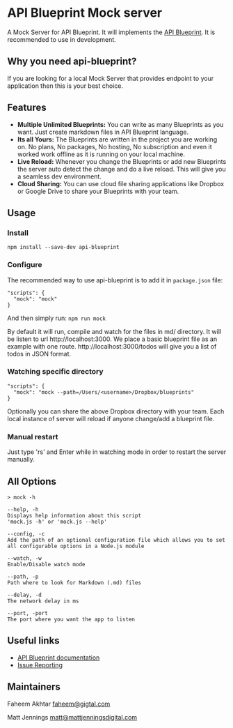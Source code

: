 # API Blueprint Mock server
A Mock Server for API Blueprint. It will implements the [API Blueprint](http://apiblueprint.org/). It is recommended to use in development.

## Why you need api-blueprint?
If you are looking for a local Mock Server that provides endpoint to your application then this is your best choice.

## Features
- **Multiple Unlimited Blueprints:** You can write as many Blueprints as you want. Just create markdown files in API Blueprint language.
- **Its all Yours:** The Blueprints are written in the project you are working on. No plans, No packages, No hosting, No subscription and even it worked work offline as it is running on your local machine.
- **Live Reload:** Whenever you change the Blueprints or add new Blueprints the server auto detect the change and do a live reload. This will give you a seamless dev environment.
- **Cloud Sharing:** You can use cloud file sharing applications like Dropbox or Google Drive to share your Blueprints with your team.

## Usage

### Install
  `npm install --save-dev api-blueprint`

### Configure
The recommended way to use api-blueprint is to add it in `package.json` file:

    "scripts": {
      "mock": "mock"
    }

And then simply run: `npm run mock`

By default it will run, compile and watch for the files in md/ directory. It will be listen to url http://localhost:3000. We place a basic blueprint file as an example with one route. http://localhost:3000/todos will give you a list of todos in JSON format.

### Watching specific directory

    "scripts": {
      "mock": "mock --path=/Users/<username>/Dropbox/blueprints"
    }

Optionally you can share the above Dropbox directory with your team. Each local instance of server will reload if anyone change/add a blueprint file.

### Manual restart
Just type 'rs' and Enter while in watching mode in order to restart the server manually.

## All Options
    > mock -h

    --help, -h
    Displays help information about this script
    'mock.js -h' or 'mock.js --help'

    --config, -c
    Add the path of an optional configuration file which allows you to set all configurable options in a Node.js module

    --watch, -w
    Enable/Disable watch mode

    --path, -p
    Path where to look for Markdown (.md) files

    --delay, -d
    The network delay in ms

    --port, -port
    The port where you want the app to listen

## Useful links

- [API Blueprint documentation](https://apiblueprint.org/documentation/)
- [Issue Reporting](https://github.com/faheem-akhtar/mock-server/issues)

## Maintainers
Faheem Akhtar <faheem@gigtal.com>

Matt Jennings <matt@mattjenningsdigital.com>
